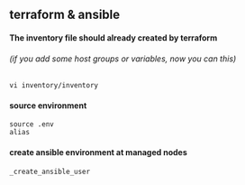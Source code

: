 ## terraform & ansible

#### The inventory file should already created by terraform 
###### (if you add some host groups or variables, now you can this)
```
vi inventory/inventory
```

#### source environment
```
source .env
alias
```

#### create ansible environment at managed nodes 
```
_create_ansible_user
```

